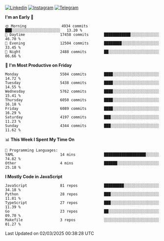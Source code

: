 [![Linkedin](https://img.shields.io/badge/-Archie-blue?style=flat-square&labelColor=gray&logo=Linkedin&logoColor=white&link=https://www.linkedin.com/in/archisdi)](https://www.linkedin.com/in/archisdi)
[![Instagram](https://img.shields.io/badge/-@archisdi-orange?style=flat-square&labelColor=gray&logo=Instagram&logoColor=white&link=https://www.instagram.com/archisdi)](https://www.instagram.com/archisdi)
[![Telegram](https://img.shields.io/badge/-aai-informational?style=flat-square&labelColor=gray&logo=telegram&logoColor=white&link=https://t.me/archisdi)](https://t.me/archisdi)

<!--START_SECTION:waka-->
**I'm an Early 🐤** 

```text
🌞 Morning                4934 commits        ███░░░░░░░░░░░░░░░░░░░░░░   13.20 % 
🌆 Daytime                17458 commits       ████████████░░░░░░░░░░░░░   46.70 % 
🌃 Evening                12504 commits       ████████░░░░░░░░░░░░░░░░░   33.45 % 
🌙 Night                  2488 commits        ██░░░░░░░░░░░░░░░░░░░░░░░   06.66 % 
```
📅 **I'm Most Productive on Friday** 

```text
Monday                   5504 commits        ████░░░░░░░░░░░░░░░░░░░░░   14.72 % 
Tuesday                  5438 commits        ████░░░░░░░░░░░░░░░░░░░░░   14.55 % 
Wednesday                5762 commits        ████░░░░░░░░░░░░░░░░░░░░░   15.41 % 
Thursday                 6050 commits        ████░░░░░░░░░░░░░░░░░░░░░   16.18 % 
Friday                   6089 commits        ████░░░░░░░░░░░░░░░░░░░░░   16.29 % 
Saturday                 4197 commits        ███░░░░░░░░░░░░░░░░░░░░░░   11.23 % 
Sunday                   4344 commits        ███░░░░░░░░░░░░░░░░░░░░░░   11.62 % 
```


📊 **This Week I Spent My Time On** 

```text
💬 Programming Languages: 
YAML                     14 mins             ███████████████████░░░░░░   74.82 % 
Other                    4 mins              ██████░░░░░░░░░░░░░░░░░░░   25.18 % 
```

**I Mostly Code in JavaScript** 

```text
JavaScript               81 repos            █████████░░░░░░░░░░░░░░░░   34.18 % 
Python                   28 repos            ███░░░░░░░░░░░░░░░░░░░░░░   11.81 % 
TypeScript               27 repos            ███░░░░░░░░░░░░░░░░░░░░░░   11.39 % 
Go                       23 repos            ██░░░░░░░░░░░░░░░░░░░░░░░   09.70 % 
Makefile                 3 repos             ░░░░░░░░░░░░░░░░░░░░░░░░░   01.27 % 
```




 Last Updated on 02/03/2025 00:38:28 UTC
<!--END_SECTION:waka-->